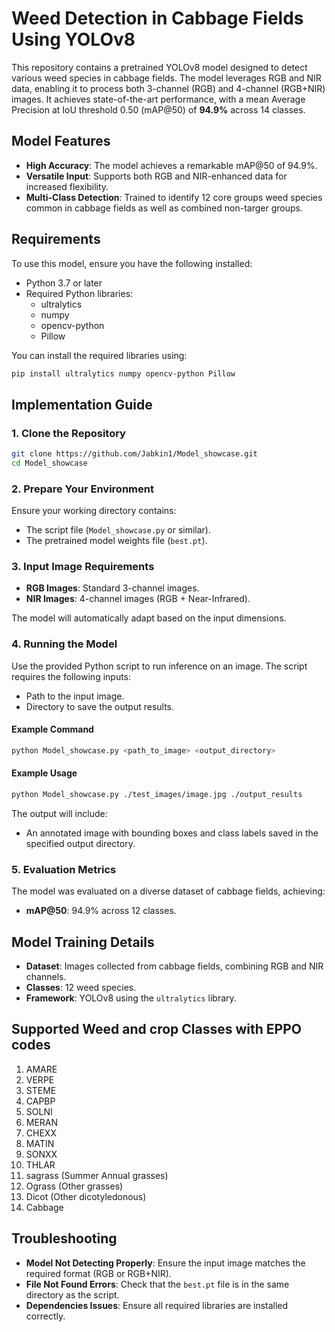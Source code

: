 # Weed Detection in Cabbage Fields Using YOLOv8

This repository contains a pretrained YOLOv8 model designed to detect various weed species in cabbage fields. The model leverages RGB and NIR data, enabling it to process both 3-channel (RGB) and 4-channel (RGB+NIR) images. It achieves state-of-the-art performance, with a mean Average Precision at IoU threshold 0.50 (mAP@50) of **94.9%** across 14 classes.

## Model Features
- **High Accuracy**: The model achieves a remarkable mAP@50 of 94.9%.
- **Versatile Input**: Supports both RGB and NIR-enhanced data for increased flexibility.
- **Multi-Class Detection**: Trained to identify 12 core groups weed species common in cabbage fields as well as combined non-targer groups.

## Requirements
To use this model, ensure you have the following installed:

- Python 3.7 or later
- Required Python libraries:
  - ultralytics
  - numpy
  - opencv-python
  - Pillow

You can install the required libraries using:
```bash
pip install ultralytics numpy opencv-python Pillow
```

## Implementation Guide

### 1. Clone the Repository
```bash
git clone https://github.com/Jabkin1/Model_showcase.git
cd Model_showcase
```

### 2. Prepare Your Environment
Ensure your working directory contains:
- The script file (`Model_showcase.py` or similar).
- The pretrained model weights file (`best.pt`).

### 3. Input Image Requirements
- **RGB Images**: Standard 3-channel images.
- **NIR Images**: 4-channel images (RGB + Near-Infrared).

The model will automatically adapt based on the input dimensions.

### 4. Running the Model
Use the provided Python script to run inference on an image. The script requires the following inputs:

- Path to the input image.
- Directory to save the output results.

#### Example Command
```bash
python Model_showcase.py <path_to_image> <output_directory>
```

#### Example Usage
```bash
python Model_showcase.py ./test_images/image.jpg ./output_results
```

The output will include:
- An annotated image with bounding boxes and class labels saved in the specified output directory.

### 5. Evaluation Metrics
The model was evaluated on a diverse dataset of cabbage fields, achieving:
- **mAP@50**: 94.9% across 12 classes.

## Model Training Details
- **Dataset**: Images collected from cabbage fields, combining RGB and NIR channels.
- **Classes**: 12 weed species.
- **Framework**: YOLOv8 using the `ultralytics` library.

## Supported Weed and crop Classes with EPPO codes
1. AMARE
2. VERPE
3. STEME
4. CAPBP
5. SOLNI
6. MERAN
7. CHEXX
8. MATIN
9. SONXX
10. THLAR
11. sagrass (Summer Annual grasses)
12. Ograss (Other grasses)
13. Dicot (Other dicotyledonous)
14. Cabbage


## Troubleshooting
- **Model Not Detecting Properly**: Ensure the input image matches the required format (RGB or RGB+NIR).
- **File Not Found Errors**: Check that the `best.pt` file is in the same directory as the script.
- **Dependencies Issues**: Ensure all required libraries are installed correctly.




